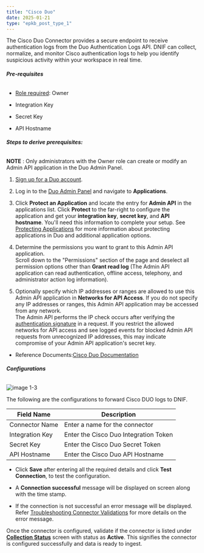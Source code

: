 ```yaml
---
title: "Cisco Duo"
date: 2025-01-21
type: "epkb_post_type_1"
---
```


The Cisco Duo Connector provides a secure endpoint to receive authentication logs from the Duo Authentication Logs API. DNIF can collect, normalize, and monitor Cisco authentication logs to help you identify suspicious activity within your workspace in real time.

###### **Pre-requisites**

- [Role required](https://duo.com/docs/admin-roles): Owner

- Integration Key

- Secret Key

- API Hostname

###### **Steps to derive prerequisites:**

**NOTE** : Only administrators with the Owner role can create or modify an Admin API application in the Duo Admin Panel.

1. [Sign up for a Duo account](https://signup.duo.com/).

3. Log in to the [Duo Admin Panel](https://admin.duosecurity.com/) and navigate to **Applications**.

5. Click **Protect an Application** and locate the entry for **Admin API** in the applications list. Click **Protect** to the far-right to configure the application and get your **integration key**, **secret key**, and **API hostname**. You'll need this information to complete your setup. See [Protecting Applications](https://duo.com/docs/protecting-applications) for more information about protecting applications in Duo and additional application options.

7. Determine the permissions you want to grant to this Admin API application.  
    Scroll down to the "Permissions" section of the page and deselect all permission options other than **Grant read log** (The Admin API application can read authentication, offline access, telephony, and administrator action log information).

9. Optionally specify which IP addresses or ranges are allowed to use this Admin API application in **Networks for API Access**. If you do not specify any IP addresses or ranges, this Admin API application may be accessed from any network.  
    The Admin API performs the IP check occurs after verifying the [authentication signature](https://duo.com/docs/adminapi#authentication) in a request. If you restrict the allowed networks for API access and see logged events for blocked Admin API requests from unrecognized IP addresses, this may indicate compromise of your Admin API application's secret key.  
    

- Reference Documents:[Cisco Duo Documentation](https://duo.com/docs/adminapi#first-steps)

###### **Configurations**

![image 1-3](./images/image%201-3.png)

The following are the configurations to forward Cisco DUO logs to DNIF.

| **Field Name**  | **Description** |
| --- | --- |
|  Connector Name |  Enter a name for the connector |
|  Integration Key |  Enter the Cisco Duo Integration Token |
|  Secret Key |  Enter the Cisco Duo Secret Token |
|  API Hostname |  Enter the Cisco Duo API Hostname |

- Click **Save** after entering all the required details and click **Test Connection**, to test the configuration.

- A **Connection successful** message will be displayed on screen along with the time stamp.

- If the connection is not successful an error message will be displayed. Refer [Troubleshooting Connector Validations](https://dnif.it/kb/troubleshooting-and-debugging/troubleshooting-connector-validations/) for more details on the error message.

Once the connector is configured, validate if the connector is listed under **[Collection Status](https://dnif.it/kb/operations/collection-status/)** screen with status as **Active**. This signifies the connector is configured successfully and data is ready to ingest.
